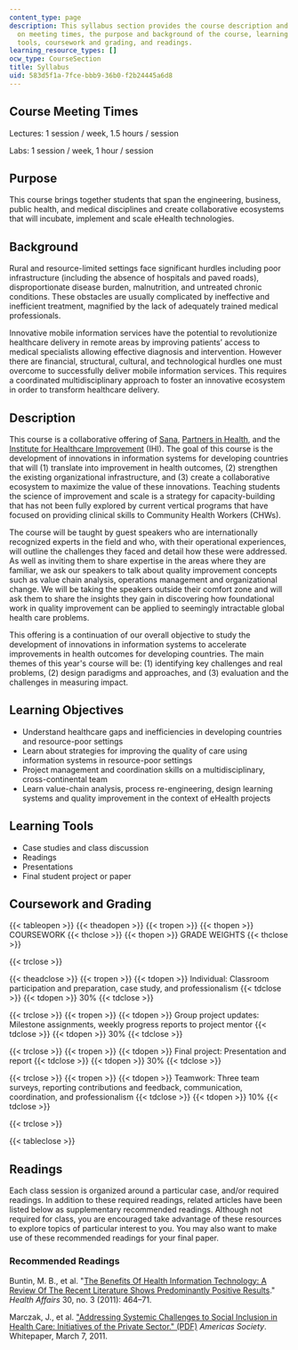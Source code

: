 ```yaml
---
content_type: page
description: This syllabus section provides the course description and information
  on meeting times, the purpose and background of the course, learning objectives,
  tools, coursework and grading, and readings.
learning_resource_types: []
ocw_type: CourseSection
title: Syllabus
uid: 583d5f1a-7fce-bbb9-36b0-f2b24445a6d8
---
```


Course Meeting Times
--------------------

Lectures: 1 session / week, 1.5 hours / session

Labs: 1 session / week, 1 hour / session

Purpose
-------

This course brings together students that span the engineering, business, public health, and medical disciplines and create collaborative ecosystems that will incubate, implement and scale eHealth technologies.

Background
----------

Rural and resource-limited settings face significant hurdles including poor infrastructure (including the absence of hospitals and paved roads), disproportionate disease burden, malnutrition, and untreated chronic conditions. These obstacles are usually complicated by ineffective and inefficient treatment, magnified by the lack of adequately trained medical professionals.

Innovative mobile information services have the potential to revolutionize healthcare delivery in remote areas by improving patients’ access to medical specialists allowing effective diagnosis and intervention. However there are financial, structural, cultural, and technological hurdles one must overcome to successfully deliver mobile information services. This requires a coordinated multidisciplinary approach to foster an innovative ecosystem in order to transform healthcare delivery.

Description
-----------

This course is a collaborative offering of [Sana](http://sana.mit.edu/), [Partners in Health](http://www.pih.org/), and the [Institute for Healthcare Improvement](http://www.ihi.org/Pages/default.aspx) (IHI). The goal of this course is the development of innovations in information systems for developing countries that will (1) translate into improvement in health outcomes, (2) strengthen the existing organizational infrastructure, and (3) create a collaborative ecosystem to maximize the value of these innovations. Teaching students the science of improvement and scale is a strategy for capacity-building that has not been fully explored by current vertical programs that have focused on providing clinical skills to Community Health Workers (CHWs).

The course will be taught by guest speakers who are internationally recognized experts in the field and who, with their operational experiences, will outline the challenges they faced and detail how these were addressed. As well as inviting them to share expertise in the areas where they are familiar, we ask our speakers to talk about quality improvement concepts such as value chain analysis, operations management and organizational change. We will be taking the speakers outside their comfort zone and will ask them to share the insights they gain in discovering how foundational work in quality improvement can be applied to seemingly intractable global health care problems.

This offering is a continuation of our overall objective to study the development of innovations in information systems to accelerate improvements in health outcomes for developing countries. The main themes of this year's course will be: (1) identifying key challenges and real problems, (2) design paradigms and approaches, and (3) evaluation and the challenges in measuring impact.

Learning Objectives
-------------------

*   Understand healthcare gaps and inefficiencies in developing countries and resource-poor settings
*   Learn about strategies for improving the quality of care using information systems in resource-poor settings
*   Project management and coordination skills on a multidisciplinary, cross-continental team
*   Learn value-chain analysis, process re-engineering, design learning systems and quality improvement in the context of eHealth projects

Learning Tools
--------------

*   Case studies and class discussion
*   Readings
*   Presentations
*   Final student project or paper

Coursework and Grading
----------------------

{{< tableopen >}}
{{< theadopen >}}
{{< tropen >}}
{{< thopen >}}
COURSEWORK
{{< thclose >}}
{{< thopen >}}
GRADE WEIGHTS
{{< thclose >}}

{{< trclose >}}

{{< theadclose >}}
{{< tropen >}}
{{< tdopen >}}
Individual: Classroom participation and preparation, case study, and professionalism
{{< tdclose >}}
{{< tdopen >}}
30%
{{< tdclose >}}

{{< trclose >}}
{{< tropen >}}
{{< tdopen >}}
Group project updates: Milestone assignments, weekly progress reports to project mentor
{{< tdclose >}}
{{< tdopen >}}
30%
{{< tdclose >}}

{{< trclose >}}
{{< tropen >}}
{{< tdopen >}}
Final project: Presentation and report
{{< tdclose >}}
{{< tdopen >}}
30%
{{< tdclose >}}

{{< trclose >}}
{{< tropen >}}
{{< tdopen >}}
Teamwork: Three team surveys, reporting contributions and feedback, communication, coordination, and professionalism
{{< tdclose >}}
{{< tdopen >}}
10%
{{< tdclose >}}

{{< trclose >}}

{{< tableclose >}}

Readings
--------

Each class session is organized around a particular case, and/or required readings. In addition to these required readings, related articles have been listed below as supplementary recommended readings. Although not required for class, you are encouraged take advantage of these resources to explore topics of particular interest to you. You may also want to make use of these recommended readings for your final paper.

### Recommended Readings

Buntin, M. B., et al. "[The Benefits Of Health Information Technology: A Review Of The Recent Literature Shows Predominantly Positive Results](http://dx.doi.org/10.1377/hlthaff.2011.0178)." _Health Affairs_ 30, no. 3 (2011): 464–71.

Marczak, J., et al. ["Addressing Systemic Challenges to Social Inclusion in Health Care: Initiatives of the Private Sector." (PDF)](http://www.as-coa.org/files/FordFnd_Health.pdf) _Americas Society_. Whitepaper, March 7, 2011.